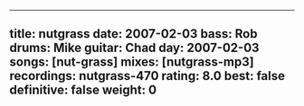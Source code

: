 
---
title: nutgrass
date: 2007-02-03
bass:	Rob
drums:	Mike
guitar:	Chad
day: 2007-02-03
songs: [nut-grass]
mixes: [nutgrass-mp3]
recordings: nutgrass-470
rating: 8.0
best: false
definitive: false
weight: 0
---
